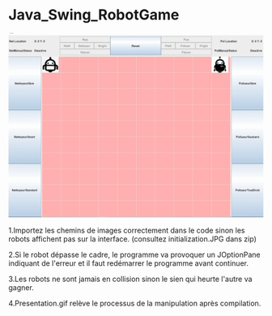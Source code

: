 # Java_Swing_RobotGame

![image](https://github.com/6vvvvvv/Java_Swing_RobotGame/blob/master/images/presentation.gif)


1.Importez les chemins de images correctement dans le code sinon les robots affichent pas sur la interface. (consultez initialization.JPG dans zip)

2.Si le robot dépasse le cadre, le programme va provoquer un JOptionPane indiquant de l'erreur et il faut redémarrer le programme avant continuer.

3.Les robots ne sont jamais en collision sinon le sien qui heurte l'autre va gagner.

4.Presentation.gif relève le processus de la manipulation après compilation.



